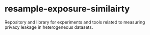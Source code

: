 # resample-exposure-similairty
Repository and library for experiments and tools related to measuring privacy leakage in heterogeneous datasets.
